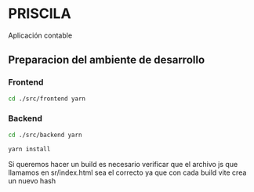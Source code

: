 # PRISCILA

Aplicación contable

## Preparacion del ambiente de desarrollo

### Frontend

```bash
cd ./src/frontend yarn
```

### Backend

```bash
cd ./src/backend yarn
```

```bash
yarn install
```

Si queremos hacer un build es necesario verificar que el archivo js que llamamos en sr/index.html sea el correcto ya que con cada build vite crea un nuevo hash
